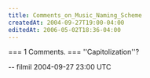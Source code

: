 ```yaml
---
title: Comments_on_Music_Naming_Scheme
createdAt: 2004-09-27T19:00-04:00
editedAt: 2006-05-02T18:36-04:00
---
```


=== 1 Comments. ===
''Capitolization''?

-- filmil 2004-09-27 23:00 UTC


